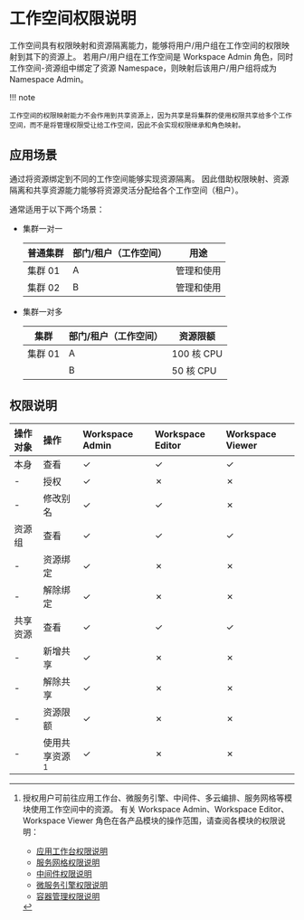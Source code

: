# 工作空间权限说明

工作空间具有权限映射和资源隔离能力，能够将用户/用户组在工作空间的权限映射到其下的资源上。
若用户/用户组在工作空间是 Workspace Admin 角色，同时工作空间-资源组中绑定了资源 Namespace，则映射后该用户/用户组将成为 Namespace Admin。

!!! note

    工作空间的权限映射能力不会作用到共享资源上，因为共享是将集群的使用权限共享给多个工作空间，而不是将管理权限受让给工作空间，因此不会实现权限继承和角色映射。

## 应用场景

通过将资源绑定到不同的工作空间能够实现资源隔离。
因此借助权限映射、资源隔离和共享资源能力能够将资源灵活分配给各个工作空间（租户）。

通常适用于以下两个场景：

- 集群一对一

    | 普通集群 | 部门/租户（工作空间） | 用途       |
    | -------- | ---------------- | -------- |
    | 集群 01  | A                | 管理和使用 |
    | 集群 02  | B                | 管理和使用 |

- 集群一对多

    | 集群    | 部门/租户（工作空间） | 资源限额   |
    | ------- | ---------------- | ---------- |
    | 集群 01 | A                | 100 核 CPU |
    |         | B                | 50 核 CPU  |

## 权限说明

| 操作对象 | 操作              | Workspace Admin | Workspace Editor | Workspace Viewer |
| :------- | :---------------- | :-------------- | :--------------- | :--------------- |
| 本身     | 查看              | &check;         | &check;          | &check;          |
| -        | 授权              | &check;         | &cross;          | &cross;          |
| -        | 修改别名          | &check;         | &check;          | &cross;          |
| 资源组   | 查看              | &check;         | &check;          | &check;          |
| -        | 资源绑定          | &check;         | &cross;          | &cross;          |
| -        | 解除绑定          | &check;         | &cross;          | &cross;          |
| 共享资源 | 查看              | &check;         | &check;          | &check;          |
| -        | 新增共享          | &check;         | &cross;          | &cross;          |
| -        | 解除共享          | &check;         | &cross;          | &cross;          |
| -        | 资源限额          | &check;         | &cross;          | &cross;          |
| -        | 使用共享资源 [^1] | &check;         | &cross;          | &cross;          |

[^1]:
    授权用户可前往应用工作台、微服务引擎、中间件、多云编排、服务网格等模块使用工作空间中的资源。
    有关 Workspace Admin、Workspace Editor、Workspace Viewer 角色在各产品模块的操作范围，请查阅各模块的权限说明：

    - [应用工作台权限说明](../../permissions/amamba.md)
    - [服务网格权限说明](../../permissions/mspider.md)
    - [中间件权限说明](../../permissions/mcamel.md)
    - [微服务引擎权限说明](../../permissions/skoala.md)
    - [容器管理权限说明](../../../kpanda/permissions/permission-brief.md)
